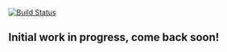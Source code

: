 [![Build Status](https://travis-ci.org/mgiaccone/restelio.svg?branch=develop)](https://travis-ci.org/mgiaccone/restelio)

## Initial work in progress, come back soon!


<!--
http://semver.org/
netty.io
-->
